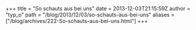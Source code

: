 +++
title = "So schauts aus bei uns"
date = 2013-12-03T21:15:59Z
author = "typ_o"
path = "/blog/2013/12/03/so-schauts-aus-bei-uns"
aliases = ["/blog/archives/222-So-schauts-aus-bei-uns.html"]
+++
